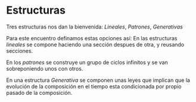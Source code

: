 # Estructuras

Tres estructuras nos dan la bienvenida:
*Lineales*, *Patrones*, *Generativas*

Para este encuentro definamos estas opciones así:
En las estructuras *lineales* se compone haciendo una sección despues de otra, y reusando secciones.

En los *patrones* se construye un grupo de ciclos infinitos y se van sobreponiendo unos con otros.

En una estructura *Generativa* se componen unas leyes que implican que la evolución de la composición en el tiempo esta condicionada por propio pasado de la composición.
